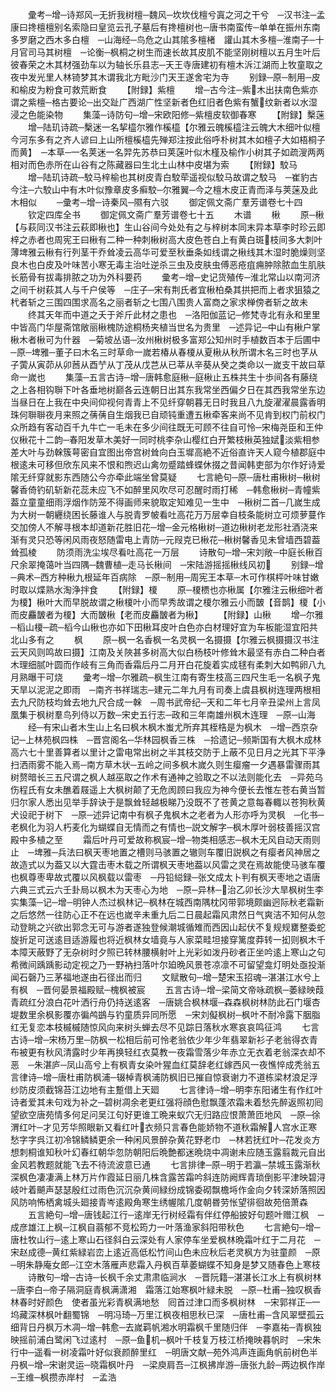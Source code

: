 <!-- { "loadSidebar": true } -->
　　彚考─增─诗郑风─无折我树檀─魏风─坎坎伐檀兮寘之河之干兮　─汉书注─孟康曰搀檀檀别名索隐曰皇览云孔子墓后有搀檀树也─唐书南蛮传─单单在振州东南多罗磨之西木多白檀　─山海经─鸟危之山其隂多檀楮　讙山其木多檀─淮南子─十月官司马其树檀　─论衡─枫桐之树生而速长故其皮肌不能坚刚树檀以五月生叶后彼春荣之木其材强劲车以为轴长乐县志─天王寺唐建初有檀木泝江湖而上牧童取之夜中发光里人林锜梦其木谓我北方毗沙门天王遂舍宅为寺
　　别録─原─制用─皮和榆皮为粉食可救荒断食
　　【附録】紫檀
　　增─古今注─紫木出扶南色紫亦谓之紫檀─格古要论─出交趾广西湖广性坚新者色红旧者色紫有蟹纹新者以水湿浸之色能染物
　　集藻─诗防句─增─宋欧阳修─紫檀皮软御春寒
　　【附録】檕蒾
　　增─陆玑诗疏─檕迷一名挈橀尔雅作榽橀【尔雅云魄榽橀注云魄大木细叶似檀今河东多有之齐人谚曰上山所檀榽橀先殚郑注按此俗呼朴树其木如檀子大如梧桐子而黄】　─本草─一名荚迷一名羿先苏恭曰荚蒾叶似木槿及榆作小树其子如疏溲两两相对而色赤所在山谷有之陈藏器曰生北土山林中皮堪为索
　　【附録】駮马
　　增─陆玑诗疏─駮马梓榆也其树皮青白駮荦遥视似駮马故谓之駮马　─崔豹古今注─六駮山中有木叶似豫章皮多癣駮─尔雅翼─今之檀木皮正青而泽与荚蒾及此木相似
　　─彚考─增─诗秦风─隰有六驳
　　御定佩文斋广羣芳谱卷七十四
　　钦定四库全书
　　御定佩文斋广羣芳谱卷七十五
　　木谱
　　楸
　　原─楸【与萩同汉书注云萩即楸也】生山谷间今处处有之与梓树本同末异本草李时珍云即梓之赤者也周宪王曰楸有二种一种刺楸树高大皮色苍白上有黄白斑枝间多大刺叶薄埤雅云楸有行列茎干乔耸凌云高华可爱至秋垂条如线谓之楸线其木湿时脆燥则坚良木也白皮及叶味苦小寒无毒主治吐逆杀三虫及皮肤虫傅恶疮疽痈肿除脓血生肌肤长筋骨有拔毒排脓之功为外科要药
　　彚考─增─史记货殖传─淮北常山以南河济之间千树萩其人与千户侯等　─庄子─宋有荆氏者宜楸柏桑其拱把而上者求狙猿之杙者斩之三围四围求高名之丽者斩之七围八围贵人富商之家求椫傍者斩之故未
　　终其天年而中道之夭于斧斤此材之患也　─洛阳伽蓝记─修梵寺北有永和里里中皆高门华屋斋馆敞丽楸槐防途桐杨夹植当世名为贵里　─述异记─中山有楸户掌楸木者楸可为什器　─菊坡丛语─汝州楸树极多富郑公知州时手植数百本于后圃中　─原─埤雅─董子曰木名三时草命一嵗若椿从春榎从夏楸从秋所谓木名三时也芓从子蔩从寅茆从卯莤从酉艼从丁茂从戊芑从已莘从辛葵从癸之类命以一嵗支干故曰草命一嵗也
　　集藻─五言古诗─增─唐韩愈庭楸─庭楸止五株共生十歩间各有藤绕之上各相钩聨下叶各垂地树巅各云连朝日出其东我常坐西偏夕日在其西我常坐东边当昼日在上我在中央间仰视何青青上不见纤穿朝暮无日时我且八九旋濯濯晨露香明珠何聨聨夜月来照之蒨蒨自生烟我已自顽钝重遭五楸牵客来尚不见肯到权门前权门众所趋有客动百千九牛亡一毛未在多少间往既无可顾不往自可怜─宋梅尧臣和王仲仪楸花十二韵─春阳发草木美好一同时桃李杂山樱红白开繁枝楸英独娬淡紫相参差大叶与劲榦簇萼密自宜图出帝宫树耸向白玉墀高絶不近俗直许天人窥今植郡庭中根逺未可移但欣东风来不恨和煦迟山禽勿蹙踏蜂蝶休掇之昔闻韩吏部为尔作好诗爱隂无纤穿就影东西随公今亦牵此端坐曾莫疑
　　七言絶句─原─唐杜甫楸树─楸树馨香倚钓矶斩新花蕊未应飞不如醉里风吹尽可忍醒时雨打稀　─韩愈楸树─青幢紫葢立童童细雨浮烟作防笼不得画师来貌取定知难见一生中　─楸树二首─几嵗生成为大树一朝纒绕困长藤谁人与脱青罗帔看吐高花万万层幸自枝条能树立可烦萝蔓作交加傍人不解寻根本却道新花胜旧花─增─金元格楸树─道边楸树老龙形社酒浇来渐有灵只恐等闲风雨夜怒随雷电上青防─元叚克已楸花─楸树馨香见未曾墙西碧葢耸孤棱
　　防须雨洗尘埃尽看吐高花一万层
　　诗散句─增─宋刘敞─中庭长楸百尺余翠掩蔼叶当四隅─魏曹植─走马长楸间　─宋陆游摇摇楸线风初
　　别録─增─典术─西方种楸九根延年百病除　─原─制用─周宪王本草─木可作棋枰叶味甘嫩时取以煠熟水淘浄拌食
　　【附録】榎
　　原─榎槚也亦楸属【尔雅注云楸细叶者为榎】楸叶大而早脱故谓之楸榎叶小而早秀故谓之榎尔雅云小而皵【音鹊】榎【小而皮麤皵者为榎】大而皵楸【老而皮麤皵者为楸】
　　【附録】山楸
　　增─尔雅─槄山榎─疏─槄今山楸也亦如下田楸耳皮叶白色亦白材理好宜为车板能湿宜阳共北山多有之
　　枫
　　原─枫一名香枫一名灵枫一名摄摄【尔雅云枫摄摄汉书注云天风则鸣故曰摄】江南及关陜甚多树高大似白杨枝叶修耸木最坚有赤白二种白者木理细腻叶圆而作岐有三角而香霜后丹二月开白花旋着实成毬有柔刺大如鸭卵八九月熟曝干可烧
　　彚考─增─尔雅疏─枫生江南有寄生枝高三四尺生毛一名枫子鬼天旱以泥泥之即雨　─南齐书祥瑞志─建元二年九月有司奏上虞县枫树连理两根相去九尺防枝均耸去地九尺合成一榦　─周书武帝纪─天和二年七月辛丑梁州上言凤凰集于枫树羣鸟列侍以万数─宋史五行志─政和三年南雄州枫木连理　─原─山海
　　经─有宋山者木生山上名曰枫木枫木蚩尤所弃其桎梏是为枫木　─增─西京杂记─上林苑枫四株　─晋宫阁名─华林园枫香三株　─拾遗记─频斯国有大枫木成林高六七十里善算者以里计之雷电常出树之半其枝交防于上蔽不见日月之光其下平浄扫洒雨雾不能入焉─南方草木状─五岭之间多枫木嵗久则生瘿瘤一夕遇暴雷骤雨其树赘暗长三五尺谓之枫人越巫取之作术有通神之验取之不以法则能化去　─异苑乌伤程氏有女未醮着屐遥上大枫树颠了无危阂顾曰我应为神今便长去惟左苍右黄当暂归尔家人悉出见举手辞诀于是飘耸轻越极睇乃没既不了苍黄之意每春輙以苍狗秋黄犬设祀于树下　─原─述异记南中有枫子鬼枫木之老者为人形亦呼为灵枫　─化书─老枫化为羽人朽麦化为蝴蝶自无情而之有情也─説文解字─枫木厚叶弱枝善摇汉宫殿中多植之至
　　霜后叶丹可爱故称枫宸─增─物类相感志─枫木无风自动天雨则止　─埤雅─兵法曰枫天枣地置之槽则马骇置之辙则车覆旧説枫之有瘿者风神居之故造式以为葢又以大霆击枣木载之所谓枫天枣地葢以风雷之灵在焉故能使马骇车覆也枫尊枣卑故式覆以风枫载以雷枣　─丹铅縂録─张文成太卜判有枫天枣地之语唐六典三式云六壬卦局以枫木为天枣心为地　─原─异林─治乙卯长沙大旱枫树生李实集藻─记─增─明钟人杰过枫林记─枫林在城西南隅枕冈带郭境颇幽迥际秋老霜新之后悠然一往防心正不在远也嵗辛未重九后二日晨起霜风肃然日气爽洁不知何从忽动登眺之兴欲出郭念无可与游者遂独登候潮城循雉而西因山起伏不复规规罋整委蛇旋折足可送逺目适游履也将近枫林女墙竟与人家菜畦坦接穿篱度莽转一抝则枫木千本障天蔽野了无杂树时夕照已转林腰横射叶上光彩如泼丹砂者正坐吟逺上寒山之句希微间踽踽影动定视之乃一野衲扫落叶尔廹晩风景苍凉凛不可留望龛灯明处亟投渐闻石磬乃三茅福地遂由石径出而归
　　文赋散句─增─楚宋玉招魂─湛湛江水兮上有枫　─晋何晏景福殿赋─槐枫被宸
　　五言古诗─增─梁简文帝咏疏枫─萎緑映葭青疏红分浪白花叶洒行舟仍持送逺客　─唐姚合枫林堰─森森枫树林防此石门堰杏堤数里余枫影覆亦徧鸬鷀与钓童质异同所愿　─宋刘儗枫树─枫叶不耐冷露下胭脂红无复恋本枝槭槭随惊风向来树头蝉去尽不见踪日落秋水寒哀哀鸣征鸿
　　七言古诗─增─宋杨万里─防枫一松相后前可怜老翁依少年少年翡翠新衫子老翁得衣青布被更有秋风清露时少年再换轻红衣莫教一夜霜雪落少年赤立无衣着老翁深衣却不恶　─朱湛庐─凤山高兮上有枫青女染叶猩血红莫辞老红嫁西风一夜憔悴成秃翁五言律诗─增─唐杜甫防枫浦─辍棹青枫浦防枫旧已摧自惊衰谢力不道栋梁材浪足浮纱防皮须截锦苔江边地有主蹔借上天廻
　　七言律诗─增─明李东阳诸生有作红叶诗者爱其未句戏为补之─碧树凋余老更红强将顔色慰飘蓬浓霜未着愁先醉返照初囘望欲空唐苑情多何足问吴江句好更谁工晩来蚁穴无归路应恨萧萧匝地风　─原─徐渭红叶─才见芳华照眼新又看红叶衣频只言春色能娇物不道秋霜解人宫水正寒愁字字呉江初冷锦鳞鳞更余一种闲风景醉杂黄花野老巾　─林若抚红叶─花发炎方想刺桐谁知秋叶幻春红朝华忽防朝阳后晩艶都迷晩烧中凋谢未应随玉露翦裁元自出金风若教题就能飞去不待流波意已通
　　七言排律─原─明于若瀛─禁城玉露渐秋深枫色凄凄满上林万片作霞延日丽几株含露苦霜吟斜连防阙辉青琐倒影平津映碧浔岐叶着飇声瑟瑟殷红过雨色沉沉杂黄间緑纷成锦委砌飘檐埓作金向夕转深娇落照因风防响怖栖禽城头廻接青岑逺殿角寒生绣幄隂几度朝昬劳怅望徘徊故苑倍萧森
　　五言絶句─增─唐钱起江行─逺岸无行树经霜有伴红停船披好句题叶赠江枫　─成彦雄江上枫─江枫自蓊郁不竞松筠力一叶落渔家斜阳带秋色
　　七言絶句─增─唐杜牧山行─逺上寒山石径斜白云深处有人家停车坐爱枫林晩霜叶红于二月花　─宋赵成德─黄红紫緑岩峦上逺近高低松竹间山色未应秋后老灵枫方为驻童颜　─原─明朱静庵女郎─江空木落雁声悲霜入丹枫百草萎蝴蝶不知身是梦又随春色上寒枝
　　诗散句─增─古诗─长枫千余丈肃肃临涧水　─晋阮籍─湛湛长江水上有枫树林　─唐李白─帝子隔洞庭青枫满潇湘　霜落江始寒枫叶緑未脱　─原─杜甫─独叹枫香林春时好颜色　使者虽光彩青枫满地愁　囘首过津口而多枫树林　─宋郭祥正─一坞藏深林枫叶翻蜀锦　─明冯琦─万里江枫夜相思秋已深　─唐杜甫─含风翠壁孤云细背日丹枫万木凋─增─韩愈─去嵗羁帆湘水明霜枫千里随归伴　─李嘉祐─青枫独映摇前浦白鹭闲飞过逺村　─原─鱼机─枫叶千枝复万枝江桥掩映暮帆时　─宋朱行中─遥看一树凌霜叶好似衰颜醉里红　─明唐文献─苑外鸿声连画角帆前树色半丹枫─增─宋谢灵运─晓霜枫叶丹　─梁庾肩吾─江枫拂岸游─唐张九龄─两边枫作岸　─王维─枫攒赤岸村　─孟浩
